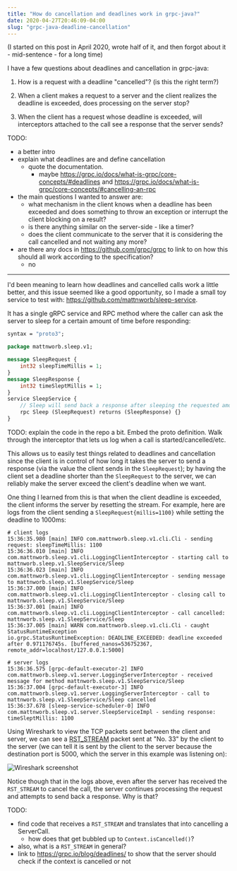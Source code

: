 ```yaml
---
title: "How do cancellation and deadlines work in grpc-java?"
date: 2020-04-27T20:46:09-04:00
slug: "grpc-java-deadline-cancellation"
---
```

(I started on this post in April 2020, wrote half of it, and then forgot about it - mid-sentence - for a long time)

I have a few questions about deadlines and cancellation in grpc-java:

1. How is a request with a deadline "cancelled"? (is this the right term?)

2. When a client makes a request to a server and the client realizes the
   deadline is exceeded, does processing on the server stop?

3. When the client has a request whose deadline is exceeded, will interceptors
   attached to the call see a response that the server sends?


TODO:

- a better intro
- explain what deadlines are and define cancellation
  - quote the documentation.
    - maybe <https://grpc.io/docs/what-is-grpc/core-concepts/#deadlines> and
      <https://grpc.io/docs/what-is-grpc/core-concepts/#cancelling-an-rpc>
- the main questions I wanted to answer are:
  - what mechanism in the client knows when a deadline has been exceeded and
    does something to throw an exception or interrupt the client blocking on a
    result?
  - is there anything similar on the server-side - like a timer?
  - does the client communicate to the server that it is considering the call
    cancelled and not waiting any more?
- are there any docs in <https://github.com/grpc/grpc> to link to on how this
  should all work according to the specification?
    - no

----

I'd been meaning to learn how deadlines and cancelled calls work a little
better, and this issue seemed like a good opportunity, so I made a small toy
service to test with: <https://github.com/mattnworb/sleep-service>.

It has a single gRPC service and RPC method where the caller can ask the server
to sleep for a certain amount of time before responding:

```proto
syntax = "proto3";

package mattnworb.sleep.v1;

message SleepRequest {
    int32 sleepTimeMillis = 1;
}
message SleepResponse {
    int32 timeSleptMillis = 1;
}
service SleepService {
    // Sleep will send back a response after sleeping the requested amount of time in the request message.
    rpc Sleep (SleepRequest) returns (SleepResponse) {}
}
```

TODO: explain the code in the repo a bit. Embed the proto definition. Walk through the interceptor that lets us log when a call is started/cancelled/etc.

This allows us to easily test things related to deadlines and cancellation since
the client is in control of how long it takes the server to send a response (via
the value the client sends in the `SleepRequest`); by having the client set a
deadline shorter than the `SleepRequest` to the server, we can reliably make the
server exceed the client's deadline when we want.

One thing I learned from this is that when the client deadline is exceeded, the
client informs the server by resetting the stream. For example, here are logs
from the client sending a `SleepRequest{millis=1100}` while setting the deadline
to 1000ms:

```
# client logs
15:36:35.980 [main] INFO com.mattnworb.sleep.v1.cli.Cli - sending request: sleepTimeMillis: 1100
15:36:36.010 [main] INFO com.mattnworb.sleep.v1.cli.LoggingClientInterceptor - starting call to mattnworb.sleep.v1.SleepService/Sleep
15:36:36.023 [main] INFO com.mattnworb.sleep.v1.cli.LoggingClientInterceptor - sending message to mattnworb.sleep.v1.SleepService/Sleep
15:36:37.000 [main] INFO com.mattnworb.sleep.v1.cli.LoggingClientInterceptor - closing call to mattnworb.sleep.v1.SleepService/Sleep
15:36:37.001 [main] INFO com.mattnworb.sleep.v1.cli.LoggingClientInterceptor - call cancelled: mattnworb.sleep.v1.SleepService/Sleep
15:36:37.005 [main] WARN com.mattnworb.sleep.v1.cli.Cli - caught StatusRuntimeException
io.grpc.StatusRuntimeException: DEADLINE_EXCEEDED: deadline exceeded after 0.971176745s. [buffered_nanos=536752367, remote_addr=localhost/127.0.0.1:5000]
```

```
# server logs
15:36:36.575 [grpc-default-executor-2] INFO com.mattnworb.sleep.v1.server.LoggingServerInterceptor - received message for method mattnworb.sleep.v1.SleepService/Sleep
15:36:37.004 [grpc-default-executor-3] INFO com.mattnworb.sleep.v1.server.LoggingServerInterceptor - call to mattnworb.sleep.v1.SleepService/Sleep cancelled
15:36:37.678 [sleep-service-scheduler-0] INFO com.mattnworb.sleep.v1.server.SleepServiceImpl - sending response: timeSleptMillis: 1100
```

Using Wireshark to view the TCP packets sent between the client and server, we
can see a [RST_STREAM](https://http2.github.io/http2-spec/#RST_STREAM) packet
sent at "No. 33" by the client to the server (we can tell it is sent by the
client to the server because the destination port is 5000, which the server in
this example was listening on):

<!-- can this be resized? https://gohugo.io/content-management/image-processing/  -->
![Wireshark screenshot](/images/2020-04-28-grpc-wireshark.png)

Notice though that in the logs above, even after the server has received the
`RST_STREAM` to cancel the call, the server continues processing the request and
attempts to send back a response. Why is that?

TODO:

- find code that receives a `RST_STREAM` and translates that into cancelling a ServerCall.
  - how does that get bubbled up to `Context.isCancelled()`?
- also, what is a `RST_STREAM` in general?
- link to <https://grpc.io/blog/deadlines/> to show that the server should check if the context is cancelled or not

[sleep-proto]: https://github.com/mattnworb/sleep-service/blob/fd6c9eb6595238d262a31bed4da8c845ec09f101/protos/src/main/proto/mattnworb/sleep/v1/service.proto#L8-L17